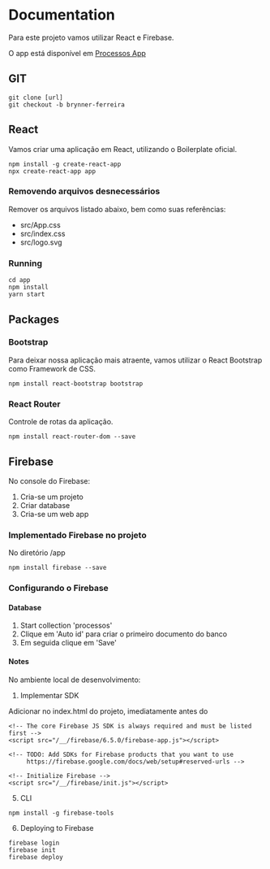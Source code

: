 # Documentation

Para este projeto vamos utilizar React e Firebase.

O app está disponível em [Processos App](https://processos-3c583.web.app/)

## GIT
```
git clone [url]
git checkout -b brynner-ferreira
```


## React

Vamos criar uma aplicação em React, utilizando o Boilerplate oficial.

```
npm install -g create-react-app
npx create-react-app app
```

### Removendo arquivos desnecessários
Remover os arquivos listado abaixo, bem como suas referências: 
- src/App.css
- src/index.css
- src/logo.svg


### Running
```
cd app
npm install
yarn start
```


## Packages

### Bootstrap

Para deixar nossa aplicação mais atraente, vamos utilizar o React Bootstrap como Framework de CSS.

```
npm install react-bootstrap bootstrap
```

### React Router

Controle de rotas da aplicação.

```
npm install react-router-dom --save
```


## Firebase

No console do Firebase:

1. Cria-se um projeto
2. Criar database
3. Cria-se um web app

### Implementado Firebase no projeto

No diretório /app

```
npm install firebase --save
```

### Configurando o Firebase

#### Database

1. Start collection 'processos'
2. Clique em 'Auto id' para criar o primeiro documento do banco
3. Em seguida clique em 'Save'


#### Notes

No ambiente local de desenvolvimento:

1. Implementar SDK

Adicionar no index.html do projeto, imediatamente antes do </body>
```
<!-- The core Firebase JS SDK is always required and must be listed first -->
<script src="/__/firebase/6.5.0/firebase-app.js"></script>

<!-- TODO: Add SDKs for Firebase products that you want to use
     https://firebase.google.com/docs/web/setup#reserved-urls -->

<!-- Initialize Firebase -->
<script src="/__/firebase/init.js"></script>
```

5. CLI
```
npm install -g firebase-tools
```

6. Deploying to Firebase
```
firebase login
firebase init
firebase deploy
```


